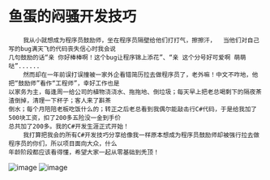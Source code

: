 # 鱼蛋的闷骚开发技巧
        我从小就想成为程序员鼓励师，坐在程序员隔壁给他们打打气，擦擦汗，  当他们对自己写的bug满天飞的代码丧失信心时我会说
    几句鼓励的话“亲 你好棒棒啊！这个bug让程序锦上添花”、“亲 这个分号好可爱啊 萌萌哒”......
        然而却在一年前误打误撞被一家外企看错简历拉去做程序员了，老外嘛！中文不咋地，他把“鼓励师”看作“工程师”，幸好工作也是
    以家务为主，每逢周一给公司的植物浇浇水、拖拖地、倒垃圾；每天早上把老总喝剩下的隔夜茶渣倒掉，清理一下杯子；客人来了斟茶
    倒水；每个月陪陪老板吃饭什么的；转正之后老总看到我偶尔能敲击行C#代码，于是给我加了500块工资，扣了200多五险没一金到手价
    总共加了200多。我的C#开发生涯正式开始！
        我打算把我会的所有C#开发技巧分享给像我一样原本想成为程序员鼓励师却被强行拉去做程序员的你们，所以项目面向大众，什么
    年龄阶段都应该看得懂，希望大家一起从零基础到秃顶！
![image](https://github.com/zhongrongzhao/Fishball-Immanent-Development-Skills/blob/master/%E4%BB%8E%E5%B0%8F%E7%99%BD%E5%88%B0%E7%A7%83%E9%A1%B6.png)
![image](https://github.com/zhongrongzhao/Fishball-Immanent-Development-Skills/blob/master/%E8%B5%9E%E5%8A%A9.png)

